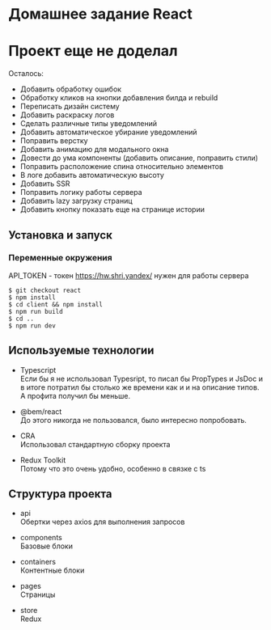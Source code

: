 # Домашнее задание React

# Проект еще не доделал

Осталось:

- Добавить обработку ошибок
- Обработку кликов на кнопки добавления билда и rebuild
- Переписать дизайн систему
- Добавить раскраску логов
- Сделать различные типы уведомлений
- Добавить автоматическое убирание уведомлений
- Поправить верстку
- Добавить анимацию для модального окна
- Довести до ума компоненты (добавить описание, поправить стили)
- Поправить расположение спина относительно элементов
- В логе добавить автоматическую высоту
- Добавить SSR 
- Поправить логику работы сервера
- Добавить lazy загрузку страниц
- Добавить кнопку показать еще на странице истории

## Установка и запуск

### Переменные окружения

API_TOKEN - токен https://hw.shri.yandex/ нужен для работы сервера<br>

```shell
$ git checkout react
$ npm install
$ cd client && npm install
$ npm run build
$ cd ..
$ npm run dev
```

## Используемые технологии

- Typescript <br>
  Если бы я не использовал Typesript, то писал бы PropTypes и JsDoc и в итоге потратил бы столько же времени как и и на описание типов. А профита получил бы меньше.

- @bem/react <br>
  До этого никогда не пользовался, было интересно попробовать.

- CRA <br>
  Использовал стандартную сборку проекта

- Redux Toolkit <br>
  Потому что это очень удобно, особенно в связке с ts

## Структура проекта

- api <br>
  Обертки через axios для выполнения запросов

- components <br>
  Базовые блоки

- containers <br>
  Контентные блоки

- pages <br>
  Страницы

- store <br>
  Redux
